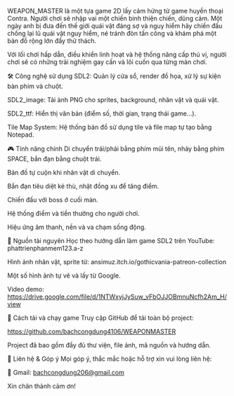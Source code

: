 WEAPON_MASTER là một tựa game 2D lấy cảm hứng từ game huyền thoại Contra. Người chơi sẽ nhập vai một chiến binh thiện chiến, dũng cảm. Một ngày anh bị đưa đến thế giới quái vật đáng sợ và nguy hiểm hãy chiến đấu chống lại lũ quái vật nguy hiểm, né tránh đòn tấn công và khám phá một bản đồ rộng lớn đầy thử thách.

Với lối chơi hấp dẫn, điều khiển linh hoạt và hệ thống nâng cấp thú vị, người chơi sẽ có những trải nghiệm gay cấn và lôi cuốn qua từng màn chơi.

🛠 Công nghệ sử dụng
SDL2: Quản lý cửa sổ, render đồ họa, xử lý sự kiện bàn phím và chuột.

SDL2_image: Tải ảnh PNG cho sprites, background, nhân vật và quái vật.

SDL2_ttf: Hiển thị văn bản (điểm số, thời gian, trạng thái game...).

Tile Map System: Hệ thống bản đồ sử dụng tile và file map tự tạo bằng Notepad.

🎮 Tính năng chính
Di chuyển trái/phải bằng phím mũi tên, nhảy bằng phím SPACE, bắn đạn bằng chuột trái.

Bản đồ tự cuộn khi nhân vật di chuyển.

Bắn đạn tiêu diệt kẻ thù, nhặt đồng xu để tăng điểm.

Chiến đấu với boss ở cuối màn.

Hệ thống điểm và tiền thưởng cho người chơi.

Hiệu ứng âm thanh, nền và va chạm sống động.

📁 Nguồn tài nguyên
Học theo hướng dẫn làm game SDL2 trên YouTube:
phattrienphanmem123.a-z

Hình ảnh nhân vật, sprite từ:
ansimuz.itch.io/gothicvania-patreon-collection

Một số hình ảnh tự vẽ và lấy từ Google.

Video demo:
https://drive.google.com/file/d/1NTWxyjJySuw_vFbOJJOBmnuNcfh2Am_H/view

💾 Cách tải và chạy game
Truy cập GitHub để tải toàn bộ project:

https://github.com/bachcongdung4106/WEAPONMASTER

Project đã bao gồm đầy đủ thư viện, file ảnh, mã nguồn và hướng dẫn.

📧 Liên hệ & Góp ý
Mọi góp ý, thắc mắc hoặc hỗ trợ xin vui lòng liên hệ:

📩 Gmail: bachcongdung206@gmail.com

Xin chân thành cảm ơn!
